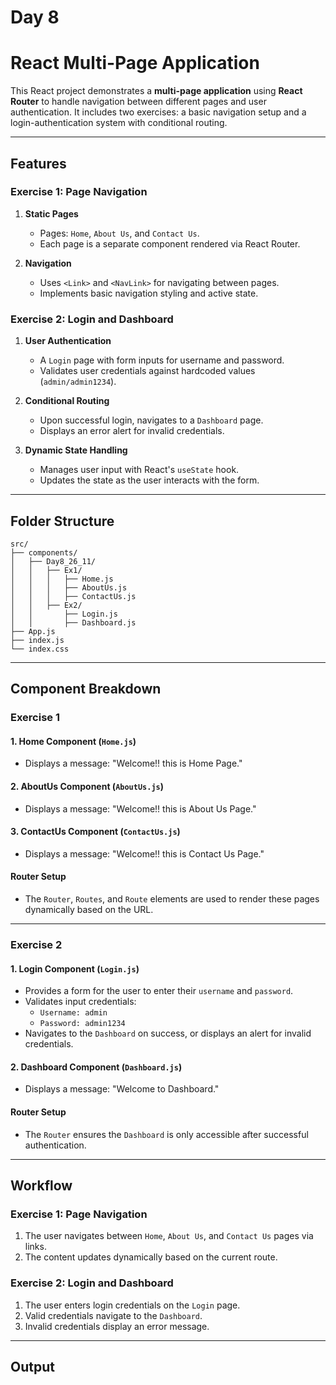 # Day 8

# React Multi-Page Application

This React project demonstrates a **multi-page application** using **React Router** to handle navigation between different pages and user authentication. It includes two exercises: a basic navigation setup and a login-authentication system with conditional routing.

---

## Features

### Exercise 1: Page Navigation

1. **Static Pages**
   - Pages: `Home`, `About Us`, and `Contact Us`.
   - Each page is a separate component rendered via React Router.

2. **Navigation**
   - Uses `<Link>` and `<NavLink>` for navigating between pages.
   - Implements basic navigation styling and active state.

### Exercise 2: Login and Dashboard

1. **User Authentication**
   - A `Login` page with form inputs for username and password.
   - Validates user credentials against hardcoded values (`admin/admin1234`).

2. **Conditional Routing**
   - Upon successful login, navigates to a `Dashboard` page.
   - Displays an error alert for invalid credentials.

3. **Dynamic State Handling**
   - Manages user input with React's `useState` hook.
   - Updates the state as the user interacts with the form.

---

## Folder Structure

```
src/
├── components/
│   ├── Day8_26_11/
│   │   ├── Ex1/                   
│   │   │   ├── Home.js            
│   │   │   ├── AboutUs.js         
│   │   │   ├── ContactUs.js       
│   │   ├── Ex2/                   
│   │       ├── Login.js           
│   │       ├── Dashboard.js       
├── App.js                         
├── index.js                       
└── index.css                      
```

---

## Component Breakdown

### **Exercise 1**

#### 1. **Home Component** (`Home.js`)  
   - Displays a message: "Welcome!! this is Home Page."

#### 2. **AboutUs Component** (`AboutUs.js`)  
   - Displays a message: "Welcome!! this is About Us Page."

#### 3. **ContactUs Component** (`ContactUs.js`)  
   - Displays a message: "Welcome!! this is Contact Us Page."

#### Router Setup
- The `Router`, `Routes`, and `Route` elements are used to render these pages dynamically based on the URL.

---

### **Exercise 2**

#### 1. **Login Component** (`Login.js`)  
   - Provides a form for the user to enter their `username` and `password`.
   - Validates input credentials:
     - `Username: admin`
     - `Password: admin1234`
   - Navigates to the `Dashboard` on success, or displays an alert for invalid credentials.

#### 2. **Dashboard Component** (`Dashboard.js`)  
   - Displays a message: "Welcome to Dashboard."

#### Router Setup
- The `Router` ensures the `Dashboard` is only accessible after successful authentication.

---

## Workflow

### **Exercise 1: Page Navigation**
1. The user navigates between `Home`, `About Us`, and `Contact Us` pages via links.
2. The content updates dynamically based on the current route.

### **Exercise 2: Login and Dashboard**
1. The user enters login credentials on the `Login` page.
2. Valid credentials navigate to the `Dashboard`.
3. Invalid credentials display an error message.

---

## Output 
